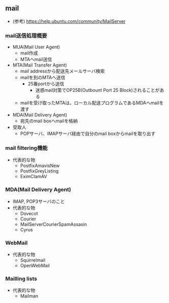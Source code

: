 ## mail

* (参考) https://help.ubuntu.com/community/MailServer

### mail送信処理概要

* MUA(Mail User Agent)
    * mail作成
    * MTAへmail送信
* MTA(Mail Transfer Agent)
    * mail addressから配送先メールサーバ検索
    * mailを別のMTAへ送信
        * 25番portから送信
            * 迷惑mail対策でOP25B(Outbount Port 25 Block)されることがある
    * mailを受け取ったMTAは、ローカル配送プログラムであるMDAへmailを渡す
* MDA(Mail Delivery Agent)
    * 宛先のmail boxへmailを格納
* 受取人
    * POPサーバ、IMAPサーバ経由で自分のmail boxからmailを取り出す

### mail filtering機能

* 代表的な物
    * PostfixAmavisNew
    * PostfixGreyListing
    * EximClamAV

### MDA(Mail Delivery Agent)

* IMAP, POP3サーバのこと
* 代表的な物
    * Dovecot
    * Courier
    * MailServerCourierSpamAssasin
    * Cyrus

### WebMail

* 代表的な物
    * Squirrelmail
    * OpenWebMail

### Mailling lists

* 代表的な物
    * Mailman